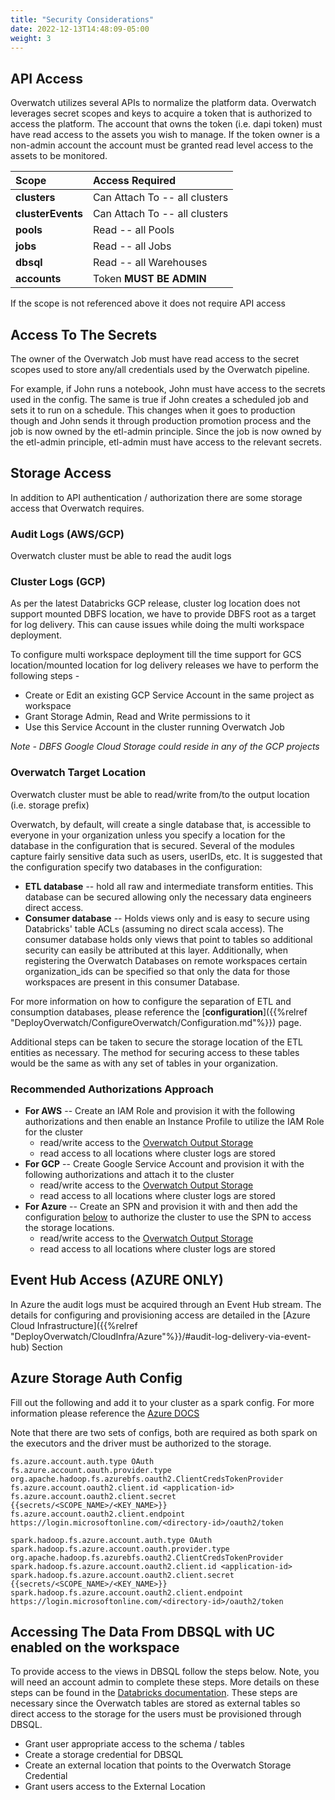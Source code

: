 ```yaml
---
title: "Security Considerations"
date: 2022-12-13T14:48:09-05:00
weight: 3
---
```


## API Access
Overwatch utilizes several APIs to normalize the platform data. Overwatch leverages secret scopes and keys to acquire 
a token that is authorized to access the platform. The account that owns the token (i.e. dapi token) must have 
read access to the assets you wish to manage. If the token owner is a non-admin account the account must be granted 
read level access to the assets to be monitored.

| Scope             | Access Required               |
|:------------------|:------------------------------|
| **clusters**      | Can Attach To -- all clusters |
| **clusterEvents** | Can Attach To -- all clusters |
| **pools**         | Read -- all Pools             |
| **jobs**          | Read -- all Jobs              |
| **dbsql**         | Read -- all Warehouses        |
| **accounts**      | Token **MUST BE ADMIN**       |

If the scope is not referenced above it does not require API access

## Access To The Secrets
The owner of the Overwatch Job must have read access to the secret scopes used to store any/all credentials used by 
the Overwatch pipeline.

For example, if John runs a notebook, John must have access to the secrets used in the config. The same is true if John
creates a scheduled job and sets it to run on a schedule. This changes when it goes to production though and John
sends it through production promotion process and the job is now owned by the etl-admin principle. Since the job
is now owned by the etl-admin principle, etl-admin must have access to the relevant secrets.

## Storage Access
In addition to API authentication / authorization there are some storage access that Overwatch requires.

### Audit Logs (AWS/GCP)
Overwatch cluster must be able to read the audit logs

### Cluster Logs (GCP)
As per the latest Databricks GCP release, cluster log location does not support mounted DBFS location, we have to provide DBFS root as a target for log delivery.
This can cause issues while doing the multi workspace deployment. 

To configure multi workspace deployment till the time support for GCS location/mounted location for log delivery releases we have to perform the following steps -
* Create or Edit an existing GCP Service Account in the same project as workspace
* Grant Storage Admin, Read and Write permissions to it
* Use this Service Account in the cluster running Overwatch Job

_Note - DBFS Google Cloud Storage could reside in any of the GCP projects_




### Overwatch Target Location
Overwatch cluster must be able to read/write from/to the output location (i.e. storage prefix) 

Overwatch, by default, will create a single database that, is accessible to everyone in your organization unless you
specify a location for the database in the configuration that is secured. Several of the modules
capture fairly sensitive data such as users, userIDs, etc. It is suggested that the configuration specify two
databases in the configuration:
* **ETL database** -- hold all raw and intermediate transform entities. This database can be secured
  allowing only the necessary data engineers direct access.
* **Consumer database** -- Holds views only and is easy to secure using Databricks' table ACLs (assuming no direct
  scala access). The consumer database holds only views that point to tables so additional security can easily be
  attributed at this layer. Additionally, when registering the Overwatch Databases on remote workspaces certain 
  organization_ids can be specified so that only the data for those workspaces are present in this consumer Database.

For more information on how to configure the separation of ETL and consumption databases, please reference the
[**configuration**]({{%relref "DeployOverwatch/ConfigureOverwatch/Configuration.md"%}}) page.

Additional steps can be taken to secure the storage location of the ETL entities as necessary. The method for
securing access to these tables would be the same as with any set of tables in your organization.

### Recommended Authorizations Approach
* **For AWS** -- Create an IAM Role and provision it with the following authorizations and then enable an Instance 
  Profile to utilize the IAM Role for the cluster
  * read/write access to the [Overwatch Output Storage](#overwatch-target-location)
  * read access to all locations where cluster logs are stored
* **For GCP** -- Create Google Service Account and provision it with the following authorizations and attach it to the cluster
  * read/write access to the [Overwatch Output Storage](#overwatch-target-location)
  * read access to all locations where cluster logs are stored
* **For Azure** -- Create an SPN and provision it with and then add the configuration [below](#azure-storage-auth-config) 
  to authorize the cluster to use the SPN to access the storage locations.
  * read/write access to the [Overwatch Output Storage](#overwatch-target-location)
  * read access to all locations where cluster logs are stored

## Event Hub Access (AZURE ONLY)
In Azure the audit logs must be acquired through an Event Hub stream. The details for configuring and provisioning 
access are detailed in the 
[Azure Cloud Infrastructure]({{%relref "DeployOverwatch/CloudInfra/Azure"%}}/#audit-log-delivery-via-event-hub) Section


## Azure Storage Auth Config 
Fill out the following and add it to your cluster as a spark config. For more information please reference 
the [Azure DOCS](https://learn.microsoft.com/en-us/azure/databricks/dbfs/mounts#--mount-adls-gen2-or-blob-storage-with-abfs)

Note that there are two sets of configs, both are required as both spark on the executors and the driver must be 
authorized to the storage.
```
fs.azure.account.auth.type OAuth
fs.azure.account.oauth.provider.type org.apache.hadoop.fs.azurebfs.oauth2.ClientCredsTokenProvider
fs.azure.account.oauth2.client.id <application-id>
fs.azure.account.oauth2.client.secret {{secrets/<SCOPE_NAME>/<KEY_NAME>}}
fs.azure.account.oauth2.client.endpoint https://login.microsoftonline.com/<directory-id>/oauth2/token

spark.hadoop.fs.azure.account.auth.type OAuth
spark.hadoop.fs.azure.account.oauth.provider.type org.apache.hadoop.fs.azurebfs.oauth2.ClientCredsTokenProvider
spark.hadoop.fs.azure.account.oauth2.client.id <application-id>
spark.hadoop.fs.azure.account.oauth2.client.secret {{secrets/<SCOPE_NAME>/<KEY_NAME>}}
spark.hadoop.fs.azure.account.oauth2.client.endpoint https://login.microsoftonline.com/<directory-id>/oauth2/token
```

## Accessing The Data From DBSQL with UC enabled on the workspace
To provide access to the views in DBSQL follow the steps below. Note, you will need an account admin to complete 
these steps. More details on these steps can be found in the 
[Databricks documentation](https://docs.databricks.com/sql/language-manual/sql-ref-external-locations.html). These 
steps are necessary since the Overwatch tables are stored as external tables so direct access to the storage for the 
users must be provisioned through DBSQL.
* Grant user appropriate access to the schema / tables
* Create a storage credential for DBSQL
* Create an external location that points to the Overwatch Storage Credential
* Grant users access to the External Location
